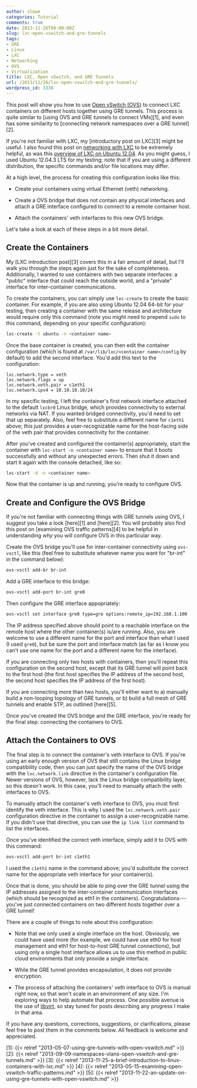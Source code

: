 ```yaml
---
author: slowe
categories: Tutorial
comments: true
date: 2013-11-26T09:00:00Z
slug: lxc-open-vswitch-and-gre-tunnels
tags:
- GRE
- Linux
- LXC
- Networking
- OVS
- Virtualization
title: LXC, Open vSwitch, and GRE Tunnels
url: /2013/11/26/lxc-open-vswitch-and-gre-tunnels/
wordpress_id: 3338
---
```


This post will show you how to use [Open vSwitch (OVS)](http://openvswitch.org/) to connect LXC containers on different hosts together using GRE tunnels. This process is quite similar to [using OVS and GRE tunnels to connect VMs][1], and even has some similarity to [connecting network namespaces over a GRE tunnel][2].

If you're not familiar with LXC, my [introductory post on LXC][3] might be useful. I also found this post on [networking with LXC](http://containerops.org/2013/11/19/lxc-networking/) to be extremely helpful, as was this [overview of LXC on Ubuntu 12.04](http://www.stgraber.org/2012/05/04/lxc-in-ubuntu-12-04-lts/). As you might guess, I used Ubuntu 12.04.3 LTS for my testing; note that if you are using a different distribution, the specific commands and/or file locations may differ.

At a high level, the process for creating this configuration looks like this:

* Create your containers using virtual Ethernet (veth) networking.

* Create a OVS bridge that does not contain any physical interfaces and attach a GRE interface configured to connect to a remote container host.

* Attach the containers' veth interfaces to this new OVS bridge.

Let's take a look at each of these steps in a bit more detail.

## Create the Containers

My [LXC introduction post][3] covers this in a fair amount of detail, but I'll walk you through the steps again just for the sake of completeness. Additionally, I wanted to use containers with two separate interfaces: a "public" interface that could reach the outside world, and a "private" interface for inter-container communications.

To create the containers, you can simply use `lxc-create` to create the basic container. For example, if you are also using Ubuntu 12.04 64-bit for your testing, then creating a container with the same release and architecture would require only this command (note you might need to prepend `sudo` to this command, depending on your specific configuration):

```bash
lxc-create -t ubuntu -n <container name>
```

Once the base container is created, you can then edit the container configuration (which is found at `/var/lib/lxc/<container name>/config` by default) to add the second interface. You'd add this text to the configuration:

```text
lxc.network.type = veth
lxc.network.flags = up
lxc.network.veth.pair = c1eth1
lxc.network.ipv4 = 10.10.10.10/24
```

In my specific testing, I left the container's first network interface attached to the default `lxcbr0` Linux bridge, which provides connectivity to external networks via NAT. If you wanted bridged connectivity, you'd need to set that up separately. Also, feel free to substitute a different name for `c1eth1` above; this just provides a user-recognizable name for the host-facing side of the veth pair that provides connectivity for the container.

After you've created and configured the container(s) appropriately, start the container with `lxc-start -n <container name>` to ensure that it boots successfully and without any unexpected errors. Then shut it down and start it again with the console detached, like so:

```bash
lxc-start -d -n <container name>
```

Now that the container is up and running, you're ready to configure OVS.

## Create and Configure the OVS Bridge

If you're not familiar with connecting things with GRE tunnels using OVS, I suggest you take a look [here][1] and [here][2]. You will probably also find this post on [examining OVS traffic patterns][4] to be helpful in understanding _why_ you will configure OVS in this particular way.

Create the OVS bridge you'll use for inter-container connectivity using `ovs-vsctl`, like this (feel free to substitute whatever name you want for "br-int" in the command below):

```bash
ovs-vsctl add-br br-int
```

Add a GRE interface to this bridge:

```bash
ovs-vsctl add-port br-int gre0
```

Then configure the GRE interface appopriately:

```bash
ovs-vsctl set interface gre0 type=gre options:remote_ip=192.168.1.100
```

The IP address specified above should point to a reachable interface on the remote host where the other container(s) is/are running. Also, you are welcome to use a different name for the port and interface than what I used (I used `gre0`), but be sure the port and interface match (as far as I know you can't use one name for the port and a different name for the interface).

If you are connecting only two hosts with containers, then you'll repeat this configuration on the second host, except that its GRE tunnel will point back to the first host (the first host specifies the IP address of the second host, the second host specifies the IP address of the first host).

If you are connecting more than two hosts, you'll either want to a) manually build a non-looping topology of GRE tunnels, or b) build a full mesh of GRE tunnels and enable STP, as outlined [here][5].

Once you've created the OVS bridge and the GRE interface, you're ready for the final step: connecting the containers to OVS.

## Attach the Containers to OVS

The final step is to connect the container's veth interface to OVS. If you're using an early enough version of OVS that still contains the Linux bridge compatibility code, then you can just specify the name of the OVS bridge with the `lxc.network.link` directive in the container's configuration file. Newer versions of OVS, however, lack the Linux bridge compatibility layer, so this doesn't work. In this case, you'll need to manually attach the veth interfaces to OVS.

To manually attach the container's veth interface to OVS, you must first identify the veth interface. This is why I used the `lxc.network.veth.pair` configuration directive in the container to assign a user-recognizable name. If you didn't use that directive, you can use the `ip link list` command to list the interfaces.

Once you've identified the correct veth interface, simply add it to OVS with this command:

```bash
ovs-vsctl add-port br-int c1eth1
```

I used the `c1eth1` name in the command above; you'd substitute the correct name for the appropriate veth interface for your container(s).

Once that is done, you should be able to ping over the GRE tunnel using the IP addresses assigned to the inter-container communication interfaces (which should be recognized as eth1 in the containers). Congratulations---you've just connected containers on two different hosts together over a GRE tunnel!

There are a couple of things to note about this configuration:

* Note that we only used a single interface on the host. Obviously, we could have used more (for example, we could have use eth0 for host management and eth1 for host-to-host GRE tunnel connections), but using only a single host interface allows us to use this method in public cloud environments that only provide a single interface.

* While the GRE tunnel provides encapsulation, it does not provide encryption.

* The process of attaching the containers' veth interface to OVS is manual right now, so that won't scale in an environment of any size. I'm exploring ways to help automate that process. One possible avenue is the use of [libvirt](http://libvirt.org/), so stay tuned for posts describing any progress I make in that area.

If you have any questions, corrections, suggestions, or clarifications, please feel free to post them in the comments below. All feedback is welcome and appreciated.

[1]: {{< relref "2013-05-07-using-gre-tunnels-with-open-vswitch.md" >}}
[2]: {{< relref "2013-09-09-namespaces-vlans-open-vswitch-and-gre-tunnels.md" >}}
[3]: {{< relref "2013-11-25-a-brief-introduction-to-linux-containers-with-lxc.md" >}}
[4]: {{< relref "2013-05-15-examining-open-vswitch-traffic-patterns.md" >}}
[5]: {{< relref "2013-11-22-an-update-on-using-gre-tunnels-with-open-vswitch.md" >}}
